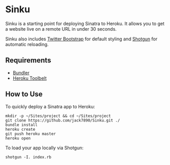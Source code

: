 # Sinku

Sinku is a starting point for deploying Sinatra to Heroku.  It allows you to get a website live on a remote URL in under 30 seconds.

Sinku also includes [Twitter Bootstrap](https://github.com/twbs/bootstrap) for default styling and [Shotgun](https://github.com/rtomayko/shotgun) for automatic reloading.

## Requirements
* [Bundler](http://bundler.io/)
* [Heroku Toolbelt](https://toolbelt.heroku.com/)

## How to Use

To quickly deploy a Sinatra app to Heroku:

```
mkdir -p ~/Sites/project && cd ~/Sites/project
git clone https://github.com/jack7890/Sinku.git ./
bundle install
heroku create
git push heroku master
heroku open
```

To load your app locally via Shotgun:

```
shotgun -I. index.rb
```
